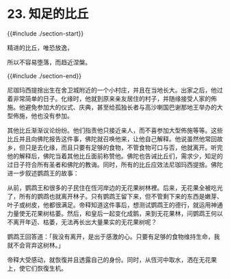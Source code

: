 # 23. 知足的比丘
{{#include ./section-start}}

精进的比丘，唯恐放逸，

所以不容易堕落，而趋近涅槃。

{{#include ./section-end}}

尼珈玛西提捨出生在舍卫城附近的一个小村庄，并且在当地长大。出家之后，他过着非常简单的日子。化缘时，他就到原来亲友居住的村子，并随缘接受人家的佈施。他避免参加大的仪式、庆典，甚至给孤独长者与高沙喇国巴谢那地王举办的大型佈施，他也没有参加。

其他比丘渐渐议论纷纷。他们指责他只接近亲人，而不喜参加大型佈施等等。这些比丘并且向佛陀报告这件事，佛陀就召唤他来，让他自己解释。他说虽然他常回故乡，但只是去化缘，而且只要有足够的食物，不管食物可口与否，他就离开。听完他的解释后，佛陀当着其他比丘面前称赞他。佛陀也告诫比丘们，需求少，知足的过日子符合所有圣者和佛陀的教诲。同时，所有的比丘应效法尼珈玛西提捨。佛陀进一步叙述鹦鹉王的故事：

从前，鹦鹉王和很多的子民住在恆河岸边的无花果树林裡。后来，无花果全被吃光了，所有的鹦鹉也就离开林子。只有鹦鹉王留下来，但不管剩下来的东西是嫩芽、叶子或树皮，他都很满足。帝释知道这件事后，想测试鹦鹉王的德行，就运用神通力量使无花果树枯萎。然后，和皇后一起变化成鹅，来到无花果林，问鹦鹉王何以不离开年迈、枯萎，无法再长出大量果实的无花果树呢？

鹦鹉王回答道：「我没有离开，是出于感激的心。只要有足够的食物维持生命，我就不会背弃这树林。」

帝释大受感动，就恢復并且透露自己的身份。同时，从恆河中取水，洒在无花果上，使它们恢復生机。


